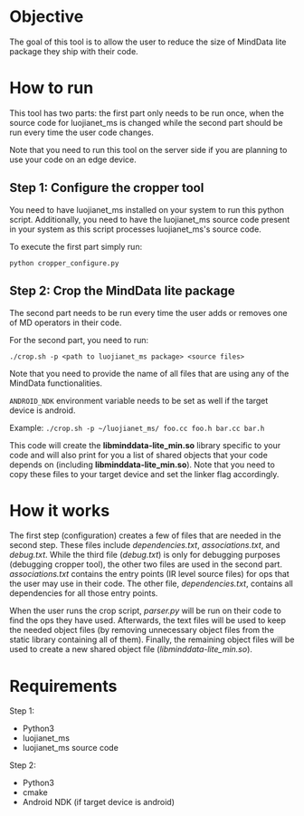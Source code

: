 
# Objective

The goal of this tool is to allow the user to reduce the size of MindData lite package they ship with their code.

# How to run

This tool has two parts: the first part only needs to be run once, when the source code for luojianet_ms is changed
while the second part should be run every time the user code changes.

Note that you need to run this tool on the server side if you are planning to use your code on an edge device.

## Step 1: Configure the cropper tool

You need to have luojianet_ms installed on your system to run this python script.
Additionally, you need to have the luojianet_ms source code present in your system
as this script processes luojianet_ms's source code.

To execute the first part simply run:

```console
python cropper_configure.py
```

## Step 2: Crop the MindData lite package

The second part needs to be run every time the user adds or removes one of MD operators in their code.

For the second part, you need to run:

```console
./crop.sh -p <path to luojianet_ms package> <source files>
```

Note that you need to provide the name of all files that are using any of the MindData functionalities.

`ANDROID_NDK` environment variable needs to be set as well if the target device is android.

Example: `./crop.sh -p ~/luojianet_ms/ foo.cc foo.h bar.cc bar.h`

This code will create the __libminddata-lite_min.so__ library specific to your code and will also print for you a list of
shared objects that your code depends on (including __libminddata-lite\_min.so__).
Note that you need to copy these files to your target device and set the linker flag accordingly.

# How it works

The first step (configuration) creates a few of files that are needed in the second step.
These files include _dependencies.txt_, _associations.txt_, and _debug.txt_.
While the third file (_debug.txt_) is only for debugging purposes (debugging cropper tool),
the other two files are used in the second part.
_associations.txt_ contains the entry points (IR level source files) for ops that the user may use in their code.
The other file, _dependencies.txt_, contains all dependencies for all those entry points.

When the user runs the crop script, _parser.py_ will be run on their code to find the ops they have used.
Afterwards, the text files will be used to keep the needed object files
(by removing unnecessary object files from the static library containing all of them).
Finally, the remaining object files will be used to create a new shared object file (_libminddata-lite\_min.so_).

# Requirements

Step 1:

* Python3
* luojianet_ms
* luojianet_ms source code

Step 2:

* Python3
* cmake
* Android NDK (if target device is android)
